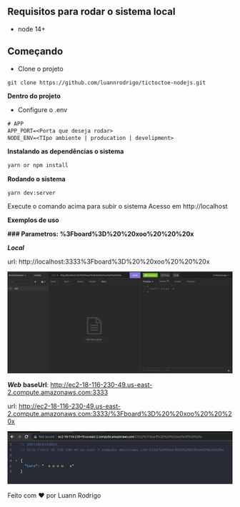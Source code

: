 ## Requisitos para rodar o sistema local

- node 14+


## Começando 

- Clone o projeto

```git
git clone https://github.com/luannrodrigo/tictoctoe-nodejs.git
```


**Dentro do projeto**

- Configure o .env 

```wnc
# APP
APP_PORT=<Porta que deseja rodar>
NODE_ENV=<TIpo ambiente | producation | develipment>
```


**Instalando as dependências o sistema**

```bash
yarn or npm install
```

**Rodando o sistema**
```bash
yarn dev:server
```
Execute o comando acima para subir o sistema
Acesso em http://localhost<PORT>


**Exemplos de uso**

**### Parametros: %3Fboard%3D%20%20xoo%20%20%20x**

***Local***

url: http://localhost:3333%3Fboard%3D%20%20xoo%20%20%20x

![plot](./.github/image1.png)

***Web***
**baseUrl**: http://ec2-18-116-230-49.us-east-2.compute.amazonaws.com:3333

url: http://ec2-18-116-230-49.us-east-2.compute.amazonaws.com:3333/%3Fboard%3D%20%20xoo%20%20%20x

![plot](./.github/image2.png)


Feito com ❤️ por Luann Rodrigo
